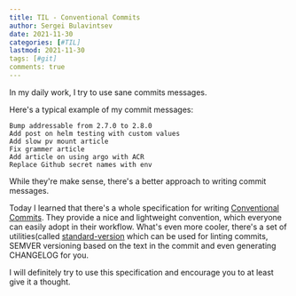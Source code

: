 ```yaml
---
title: TIL - Conventional Commits
author: Sergei Bulavintsev
date: 2021-11-30
categories: [#TIL]
lastmod: 2021-11-30
tags: [#git]
comments: true
---
```


In my daily work, I try to use sane commits messages. 

Here's a typical example of my commit messages:

```text
Bump addressable from 2.7.0 to 2.8.0
Add post on helm testing with custom values
Add slow pv mount article
Fix grammer article
Add article on using argo with ACR
Replace Github secret names with env
```

While they're make sense, there's a better approach to writing commit messages.

Today I learned that there's a whole specification for writing [Conventional
Commits](https://www.conventionalcommits.org/en/v1.0.0/). They provide a nice
and lightweight convention, which everyone can easily adopt in their workflow.
What's even more cooler, there's a set of utilities(called
[standard-version](https://github.com/conventional-changelog/standard-version)
which can be used for linting commits, SEMVER versioning based on the text in
the commit and even generating CHANGELOG for you.

I will definitely try to use this specification and encourage you to at least
give it a thought.

